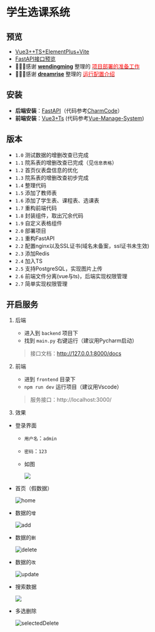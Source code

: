 # 学生选课系统

## 预览

+ [Vue3++TS+ElementPlus+Vite](http://8.136.82.204:8001/)
+ [FastAPI接口预览](http://8.136.82.204:8000/)
+ 🎉🎉🎉感谢 [**wendingming**](https://gitee.com/wendingming) 整理的 [<font color="red">项目部署的准备工作</font>](https://gitee.com/zxiaosi/fast-api/issues/I4V6WV)
+ 🎉🎉🎉感谢 [**dreamrise**](https://gitee.com/dreamrise) 整理的 [<font color="red">运行配置介绍</font>](https://gitee.com/zxiaosi/fast-api/issues/I56HPN)

## 安装

+ **后端安装**：[FastAPI](https://gitee.com/zxiaosi/fast-api/tree/master/backend#安装)（代码参考[CharmCode](https://www.charmcode.cn/category/FastAPI?page=1)）
+ **前端安装**：[Vue3+Ts](https://gitee.com/zxiaosi/fast-api/tree/master/frontend#安装) (代码参考[Vue-Manage-System](https://github.com/lin-xin/vue-manage-system))

## 版本

+ `1.0` 测试数据的增删改查已完成
+ `1.1` 院系表的增删改查已完成（见`信息表格`）
+ `1.2` 首页仪表盘信息的优化
+ `1.3` 院系表的增删改查初步完成
+ `1.4` 整理代码
+ `1.5` 添加了教师表
+ `1.6` 添加了学生表、课程表、选课表
+ `1.7` 重构前端代码
+ `1.8` 封装组件，取出冗余代码
+ `1.9` 自定义表格组件
+ `2.0` 部署项目
+ `2.1` 重构FastAPI
+ `2.2` 配置nginx以及SSL证书(域名未备案，ssl证书未生效)
+ `2.3` 添加Redis
+ `2.4` 加入TS
+ `2.5` 支持PostgreSQL，实现图片上传
+ `2.6` 前端文件分离(vue与ts)，后端实现权限管理
+ `2.7` 简单实现权限管理

## 开启服务

1. 后端

   + 进入到 `backend` 项目下
   + 找到 `main.py` 右键运行（建议用Pycharm启动）

   >接口文档：http://127.0.0.1:8000/docs

2. 前端

   + 进到 `frontend` 目录下
   + `npm run dev` 运行项目（建议用Vscode）

   >服务接口：http://localhost:3000/

3. 效果

+ 登录界面
  
  + `用户名`：`admin`

  + `密码`：`123`
  
  + 如图
  
    ![](https://gitee.com/zxiaosi/image/raw/master/Project/Vue+FastAPI/frontend-login.png)
  
+ 首页（假数据）

  ![home](https://gitee.com/zxiaosi/image/raw/master/Project/Vue+FastAPI/home.png)
  
+ 数据的`增`

  ![add](https://gitee.com/zxiaosi/image/raw/master/Project/Vue+FastAPI/add.gif)
  
+ 数据的`删`

  ![delete](https://gitee.com/zxiaosi/image/raw/master/Project/Vue+FastAPI/delete.gif)

+ 数据的`改`

  ![update](https://gitee.com/zxiaosi/image/raw/master/Project/Vue+FastAPI/update.gif)

+ 搜索数据

  ![](https://gitee.com/zxiaosi/image/raw/master/Project/Vue+FastAPI/search.gif)

+ 多选删除

  ![selectedDelete](https://gitee.com/zxiaosi/image/raw/master/Project/Vue+FastAPI/selectedDelete.gif)
